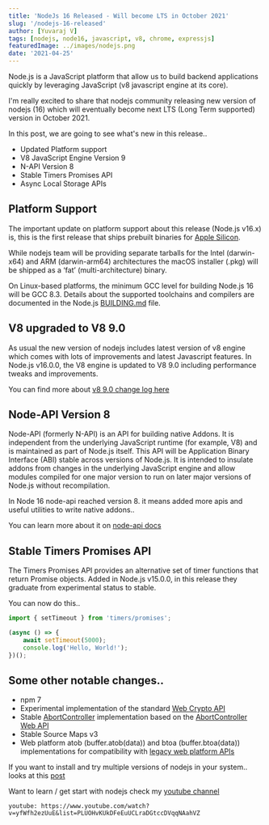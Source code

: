 ```yaml
---
title: 'NodeJs 16 Released - Will become LTS in October 2021'
slug: '/nodejs-16-released'
author: [Yuvaraj V]
tags: [nodejs, node16, javascript, v8, chrome, expressjs]
featuredImage: ../images/nodejs.png
date: '2021-04-25'
---
```



Node.js is a JavaScript platform that allow us to build backend applications quickly by leveraging JavaScript (v8 javascript engine at its core). 

I'm really excited to share that nodejs community releasing new version of nodejs (16) which will eventually become next LTS (Long Term supported) version in October 2021.

In this post, we are going to see what's new in this release..

- Updated Platform support
- V8 JavaScript Engine Version 9
- N-API Version 8
- Stable Timers Promises API
- Async Local Storage APIs

## Platform Support
The important update on platform support about this release (Node.js v16.x) is, this is the first release that ships prebuilt binaries for [Apple Silicon](https://en.wikipedia.org/wiki/Mac_transition_to_Apple_Silicon). 

While nodejs team will be providing separate tarballs for the Intel (darwin-x64) and ARM (darwin-arm64) architectures the macOS installer (.pkg) will be shipped as a ‘fat’ (multi-architecture) binary.

On Linux-based platforms, the minimum GCC level for building Node.js 16 will be GCC 8.3. Details about the supported toolchains and compilers are documented in the Node.js [BUILDING.md](https://github.com/nodejs/node/blob/v12.x/BUILDING.md#platform-list) file.

## V8 upgraded to V8 9.0
As usual the new version of nodejs includes latest version of v8 engine which comes with lots of improvements and latest Javascript features. In Node.js v16.0.0, the V8 engine is updated to V8 9.0 including performance tweaks and improvements.

You can find more about [v8 9.0 change log here](https://v8.dev/blog/v8-release-90)


## Node-API Version 8
Node-API (formerly N-API) is an API for building native Addons. It is independent from the underlying JavaScript runtime (for example, V8) and is maintained as part of Node.js itself. This API will be Application Binary Interface (ABI) stable across versions of Node.js. It is intended to insulate addons from changes in the underlying JavaScript engine and allow modules compiled for one major version to run on later major versions of Node.js without recompilation. 

In Node 16 node-api reached version 8. it means added more apis and useful utilities to write native addons..

You can learn more about it on [node-api docs](https://nodejs.org/api/n-api.html)

## Stable Timers Promises API

The Timers Promises API provides an alternative set of timer functions that return Promise objects. Added in Node.js v15.0.0, in this release they graduate from experimental status to stable.

You can now do this..
```js
import { setTimeout } from 'timers/promises';

(async () => {
    await setTimeout(5000);
    console.log('Hello, World!');
})();
```

## Some other notable changes..
- npm 7
- Experimental implementation of the standard [Web Crypto API](https://nodejs.org/api/webcrypto.html)
- Stable [AbortController](https://nodejs.org/api/globals.html#globals_class_abortcontroller) implementation based on the [AbortController Web API](https://developer.mozilla.org/en-US/docs/Web/API/AbortController)
- Stable Source Maps v3
- Web platform atob (buffer.atob(data)) and btoa (buffer.btoa(data)) implementations for compatibility with [legacy web platform APIs](https://nodejs.org/api/globals.html#globals_atob_data)


If you want to install and try multiple versions of nodejs in your system..
looks at this [post](https://opensourceinside.kodemonk.dev/2018/06/installing-multiple-versions-of-nodejs.html)


Want to learn / get start with nodejs check my [youtube channel](http://youtube.com/c/KodeMonk) 

`youtube: https://www.youtube.com/watch?v=yfWfh2ezUuE&list=PLUOHvKUkDFeEuUCLraDGtccDVqqNAahVZ`
